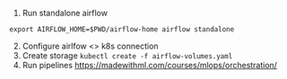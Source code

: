 1. Run standalone airflow

``export AIRFLOW_HOME=$PWD/airflow-home
airflow standalone``

2. Configure airlfow <> k8s connection
3. Create storage
   ``kubectl create -f airflow-volumes.yaml``
4. Run pipelines
   https://madewithml.com/courses/mlops/orchestration/